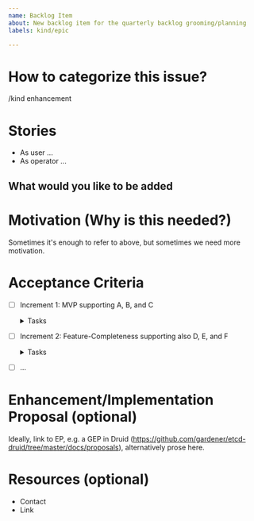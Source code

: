 ```yaml
---
name: Backlog Item
about: New backlog item for the quarterly backlog grooming/planning
labels: kind/epic

---
```


# How to categorize this issue?
/kind enhancement

# Stories
- As user ...
- As operator ...

## What would you like to be added

# Motivation (Why is this needed?)
Sometimes it's enough to refer to above, but sometimes we need more motivation.

# Acceptance Criteria
- [ ] Increment 1: MVP supporting A, B, and C
  <details>
  <summary>Tasks</summary>

  - [ ] Let's do this
  - [ ] And that, too
  - [ ] ...

  </details>
- [ ] Increment 2: Feature-Completeness supporting also D, E, and F
  <details>
  <summary>Tasks</summary>

  - [ ] Now let's do this
  - [ ] And finally that, too
  - [ ] ...

  </details>
- [ ] ...

# Enhancement/Implementation Proposal (optional)
Ideally, link to EP, e.g. a GEP in Druid (https://github.com/gardener/etcd-druid/tree/master/docs/proposals), alternatively prose here.

# Resources (optional)
- Contact
- Link
